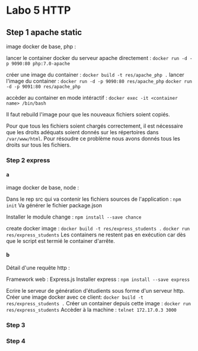 # Labo 5 HTTP

## Step 1 apache static

image docker de base, php : [](https://hub.docker.com/_/php/)

lancer le container docker du serveur apache directement : `docker run -d -p 9090:80 php:7.0-apache`

créer une image du container : `docker build -t res/apache_php .`
lancer l'image du container :
    `docker run -d -p 9090:80 res/apache_php`
    `docker run -d -p 9091:80 res/apache_php`

accèder au container en mode intéractif : `docker exec -it <container name> /bin/bash`

Il faut rebuild l'image pour que les nouveaux fichiers soient copiés.

Pour que tous les fichiers soient chargés correctement, il est nécessaire que les droits adéquats soient donnés sur les répertoires dans `/var/www/html`. Pour résoudre ce problème nous avons donnés tous les droits sur tous les fichiers.

### Step 2 express
#### a
image docker de base, node : [](https://hub.docker.com/_/node/)

Dans le rep src qui va contenir les fichiers sources de l'application : `npm init`
Va générer le fichier package.json

Installer le module change :  `npm install --save chance`

create docker image : `docker build -t res/express_students .`
`docker run res/express_students`
Les containers ne restent pas en exécution car dès que le script est termié le container d'arrête.

#### b
Détail d'une requête http : [](https://nodejs.org/en/docs/guides/anatomy-of-an-http-transaction/)

Framework web : Express.js
Installer express : `npm install --save express`

Ecrire le serveur de génération d'étudients sous forme d'un serveur http.
Créer une image docker avec ce client: `docker build -t res/express_students .`
Créer un container depuis cette image : `docker run res/express_students`
Accèder à la machine : `telnet 172.17.0.3 3000`



### Step 3

### Step 4
